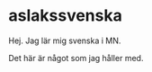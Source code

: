 
aslakssvenska
==============

Hej. Jag lär mig svenska i MN.

Det här är något som jag håller med.
